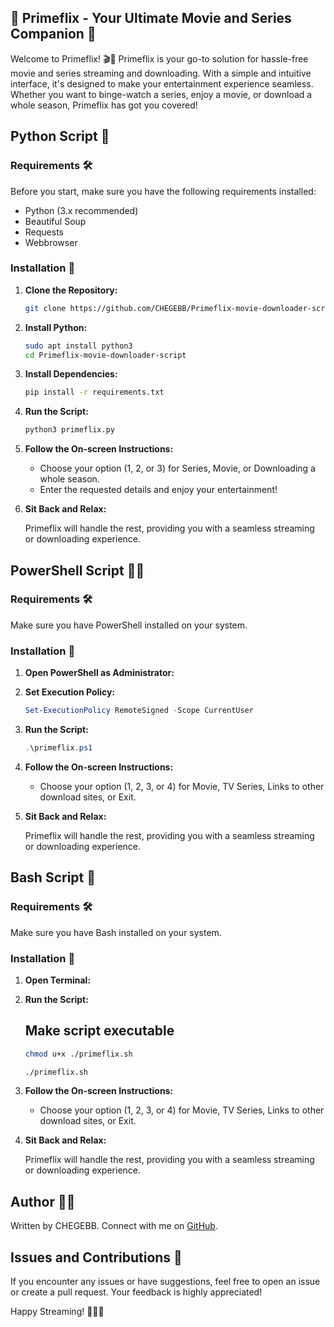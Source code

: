 ## 🌟 Primeflix - Your Ultimate Movie and Series Companion 🌟

Welcome to Primeflix! 🎬🍿 Primeflix is your go-to solution for hassle-free movie and series streaming and downloading. With a simple and intuitive interface, it's designed to make your entertainment experience seamless. Whether you want to binge-watch a series, enjoy a movie, or download a whole season, Primeflix has got you covered!

## Python Script 🐍

### Requirements 🛠️

Before you start, make sure you have the following requirements installed:

- Python (3.x recommended)
- Beautiful Soup
- Requests
- Webbrowser

### Installation 🚀

1. **Clone the Repository:**

    ```bash
    git clone https://github.com/CHEGEBB/Primeflix-movie-downloader-script
    ```

2. **Install Python:**

    ```bash
    sudo apt install python3
    cd Primeflix-movie-downloader-script
    ```

3. **Install Dependencies:**

    ```bash
    pip install -r requirements.txt
    ```

4. **Run the Script:**

    ```bash
    python3 primeflix.py
    ```

5. **Follow the On-screen Instructions:**

    - Choose your option (1, 2, or 3) for Series, Movie, or Downloading a whole season.
    - Enter the requested details and enjoy your entertainment!

6. **Sit Back and Relax:**

    Primeflix will handle the rest, providing you with a seamless streaming or downloading experience.

## PowerShell Script 🧑‍💻

### Requirements 🛠️

Make sure you have PowerShell installed on your system.

### Installation 🚀

1. **Open PowerShell as Administrator:**

2. **Set Execution Policy:**

    ```powershell
    Set-ExecutionPolicy RemoteSigned -Scope CurrentUser
    ```

3. **Run the Script:**


    ```powershell
    .\primeflix.ps1
    ```

5. **Follow the On-screen Instructions:**

    - Choose your option (1, 2, 3, or 4) for Movie, TV Series, Links to other download sites, or Exit.

6. **Sit Back and Relax:**

    Primeflix will handle the rest, providing you with a seamless streaming or downloading experience.

## Bash Script 🐚

### Requirements 🛠️

Make sure you have Bash installed on your system.

### Installation 🚀

1. **Open Terminal:**

2. **Run the Script:**
    ## Make script executable
   ```bash
   chmod u+x ./primeflix.sh
   ```

    ```bash
    ./primeflix.sh
    ```

3. **Follow the On-screen Instructions:**

    - Choose your option (1, 2, 3, or 4) for Movie, TV Series, Links to other download sites, or Exit.

5. **Sit Back and Relax:**

    Primeflix will handle the rest, providing you with a seamless streaming or downloading experience.

## Author 👨‍💻

Written by CHEGEBB. Connect with me on [GitHub](https://github.com/CHEGEBB).

## Issues and Contributions 🤝

If you encounter any issues or have suggestions, feel free to open an issue or create a pull request. Your feedback is highly appreciated!

Happy Streaming! 🚀🍿✨
